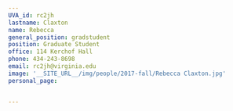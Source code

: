 ```yaml
---
UVA_id: rc2jh
lastname: Claxton
name: Rebecca
general_position: gradstudent
position: Graduate Student
office: 114 Kerchof Hall
phone: 434-243-8698
email: rc2jh@virginia.edu
image: '__SITE_URL__/img/people/2017-fall/Rebecca Claxton.jpg'
personal_page:


---
```

